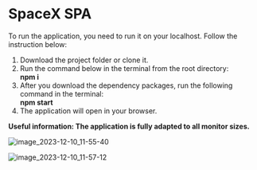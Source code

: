 # SpaceX SPA
To run the application, you need to run it on your localhost. Follow the instruction below:
1. Download the project folder or clone it.
2. Run the command below in the terminal from the root directory:  
   **npm i**
3. After you download the dependency packages, run the following command in the terminal:  
   **npm start**
4. The application will open in your browser.

**Useful information: The application is fully adapted to all monitor sizes.**

![image_2023-12-10_11-55-40](https://github.com/Maria-tanina/spacex-test-task/assets/107557939/46e5401f-7440-4742-86ec-e6780fffc96a) 

![image_2023-12-10_11-57-12](https://github.com/Maria-tanina/spacex-test-task/assets/107557939/1512b772-0104-4233-ab1e-a537290ad49a)
